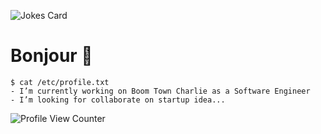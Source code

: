 ![Jokes Card](https://readme-jokes.vercel.app/api)


# Bonjour 👋
```console
$ cat /etc/profile.txt 
- I’m currently working on Boom Town Charlie as a Software Engineer
- I’m looking for collaborate on startup idea...

```


![Profile View Counter](https://komarev.com/ghpvc/?username=dlintin)
